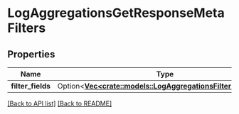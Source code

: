# LogAggregationsGetResponseMetaFilters

## Properties

Name | Type | Description | Notes
------------ | ------------- | ------------- | -------------
**filter_fields** | Option<[**Vec&lt;crate::models::LogAggregationsFilterFieldItem&gt;**](LogAggregationsFilterFieldItem.md)> |  | 

[[Back to API list]](../README.md#documentation-for-api-endpoints) [[Back to README]](../README.md)


